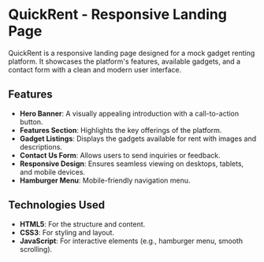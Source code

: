 # QuickRent - Responsive Landing Page  

QuickRent is a responsive landing page designed for a mock gadget renting platform. It showcases the platform's features, available gadgets, and a contact form with a clean and modern user interface.  

## Features  

- **Hero Banner**: A visually appealing introduction with a call-to-action button.  
- **Features Section**: Highlights the key offerings of the platform.  
- **Gadget Listings**: Displays the gadgets available for rent with images and descriptions.  
- **Contact Us Form**: Allows users to send inquiries or feedback.  
- **Responsive Design**: Ensures seamless viewing on desktops, tablets, and mobile devices.  
- **Hamburger Menu**: Mobile-friendly navigation menu.  

## Technologies Used  

- **HTML5**: For the structure and content.  
- **CSS3**: For styling and layout.  
- **JavaScript**: For interactive elements (e.g., hamburger menu, smooth scrolling).
